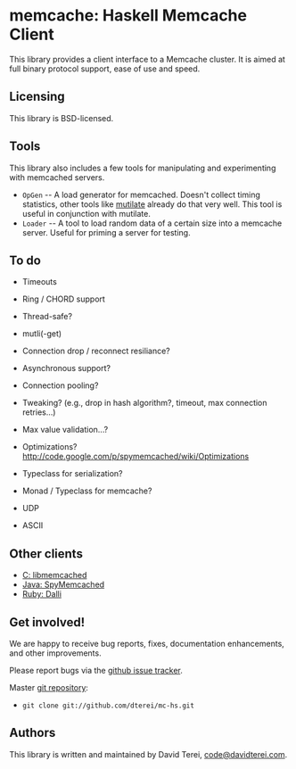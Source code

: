 # memcache: Haskell Memcache Client

This library provides a client interface to a Memcache cluster. It is
aimed at full binary protocol support, ease of use and speed.

## Licensing

This library is BSD-licensed.

## Tools

This library also includes a few tools for manipulating and
experimenting with memcached servers.

* `OpGen` -- A load generator for memcached. Doesn't collect timing
  statistics, other tools like
  [mutilate](https://github.com/leverich/mutilate) already do that
  very well. This tool is useful in conjunction with mutilate.
* `Loader` -- A tool to load random data of a certain size into a
  memcache server. Useful for priming a server for testing.

## To do

* Timeouts
* Ring / CHORD support
* Thread-safe?

* mutli(-get)

* Connection drop / reconnect resiliance?
* Asynchronous support?
* Connection pooling?
* Tweaking? (e.g., drop in hash algorithm?, timeout, max connection
  retries...)
* Max value validation...?

* Optimizations? http://code.google.com/p/spymemcached/wiki/Optimizations

* Typeclass for serialization?
* Monad / Typeclass for memcache?

* UDP
* ASCII

## Other clients

* [C: libmemcached](http://libmemcached.org/libMemcached.html)
* [Java: SpyMemcached](http://code.google.com/p/spymemcached/)
* [Ruby: Dalli](https://github.com/mperham/dalli)

## Get involved!

We are happy to receive bug reports, fixes, documentation enhancements,
and other improvements.

Please report bugs via the
[github issue tracker](http://github.com/dterei/mc-hs/issues).

Master [git repository](http://github.com/dterei/mc-hs):

* `git clone git://github.com/dterei/mc-hs.git`

## Authors

This library is written and maintained by David Terei,
<code@davidterei.com>.

